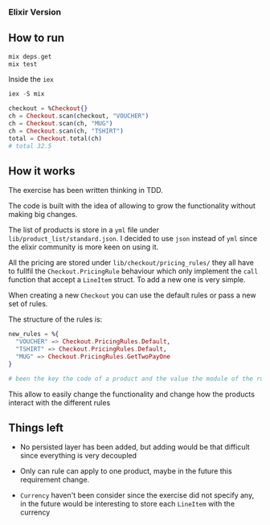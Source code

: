 ### Elixir Version

## How to run

```elixir
mix deps.get
mix test
```

Inside the `iex`

```elixir
iex -S mix

checkout = %Checkout{}
ch = Checkout.scan(checkout, "VOUCHER")
ch = Checkout.scan(ch, "MUG")
ch = Checkout.scan(ch, "TSHIRT")
total = Checkout.total(ch)
# total 32.5
```


## How it works

The exercise has been written thinking in TDD.

The code is built with the idea of allowing to grow the functionality without making big changes.

The list of products is store in a `yml` file under `lib/product_list/standard.json`. I decided to use `json` instead of `yml` since the elixir community is more keen on using it.

All the pricing are stored under `lib/checkout/pricing_rules/` they all have to fullfil the `Checkout.PricingRule` behaviour which only implement the `call` function that accept a `LineItem` struct. To add a new one is very simple.

When creating a new `Checkout` you can use the default rules or pass a new set of rules.

The structure of the rules is:

```elixir
new_rules = %{
  "VOUCHER" => Checkout.PricingRules.Default,
  "TSHIRT" => Checkout.PricingRules.Default,
  "MUG" => Checkout.PricingRules.GetTwoPayOne
}

# been the key the code of a product and the value the module of the rule
```

This allow to easily change the functionality and change how the products interact with the different rules

## Things left

- No persisted layer has been added, but adding would be that difficult since everything is very decoupled

- Only can rule can apply to one product, maybe in the future this requirement change.

- `Currency` haven't been consider since the exercise did not specify any, in the future would be interesting to store each `LineItem` with the currency
